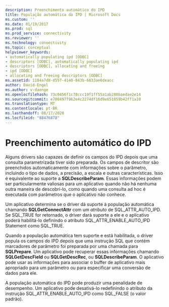 ```yaml
---
description: Preenchimento automático do IPD
title: População automática do IPD | Microsoft Docs
ms.custom: ''
ms.date: 01/19/2017
ms.prod: sql
ms.prod_service: connectivity
ms.reviewer: ''
ms.technology: connectivity
ms.topic: conceptual
helpviewer_keywords:
- automatically populating ipd [ODBC]
- descriptors [ODBC], automatically populating ipd
- descriptors [ODBC], allocating and freeing
- ipd [ODBC]
- allocating and freeing descriptors [ODBC]
ms.assetid: 1184a7d8-d557-4140-843b-6633ae6deacc
author: David-Engel
ms.author: v-daenge
ms.openlocfilehash: 73c0456f1c78ccc19f1ff55a1ab288baedae2e14
ms.sourcegitcommit: e700497f962e4c2274df16d9e651059b42ff1a10
ms.translationtype: MT
ms.contentlocale: pt-BR
ms.lasthandoff: 08/17/2020
ms.locfileid: "88476878"
---
```

# <a name="automatic-population-of-the-ipd"></a>Preenchimento automático do IPD
Alguns drivers são capazes de definir os campos do IPD depois que uma consulta parametrizada tiver sido preparada. Os campos de descritor são preenchidos automaticamente com informações sobre o parâmetro, incluindo o tipo de dados, a precisão, a escala e outras características. Isso é equivalente ao suporte a **SQLDescribeParam**. Essas informações podem ser particularmente valiosas para um aplicativo quando não há nenhuma outra maneira de descobri-lo, como quando uma consulta ad hoc é executada com parâmetros que o aplicativo não conhece.  
  
 Um aplicativo determina se o driver dá suporte à população automática chamando **SQLGetConnectAttr** com um *atributo* de SQL_ATTR_AUTO_IPD. Se SQL_TRUE for retornado, o driver dará suporte a ele e o aplicativo poderá habilitá-lo definindo o atributo SQL_ATTR_ENABLE_AUTO_IPD Statement como SQL_TRUE.  
  
 Quando a população automática tem suporte e está habilitada, o driver popula os campos do IPD depois que uma instrução SQL que contém marcadores de parâmetro foi preparada por uma chamada para **SQLPrepare**. Um aplicativo pode recuperar essas informações chamando **SQLGetDescField** ou **SQLGetDescRec**, ou **SQLDescribeParam**. O aplicativo pode usar as informações para associar o buffer de aplicativo mais apropriado para um parâmetro ou para especificar uma conversão de dados para ele.  
  
 A população automática do IPD pode produzir uma penalidade de desempenho. Um aplicativo pode desativá-lo redefinindo o atributo da instrução SQL_ATTR_ENABLE_AUTO_IPD como SQL_FALSE (o valor padrão).
